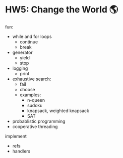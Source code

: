 # HW5: Change the World 🌎

fun:
- while and for loops
  - continue
  - break
- generator
  - yield
  - stop
- logging
  - print
- exhaustive search:
  - fail
  - choose
  - examples:
    - n-queen
    - sudoku
    - knapsack, weighted knapsack
    - SAT
- probablistic programming
- cooperative threading

implement
- refs
- handlers
